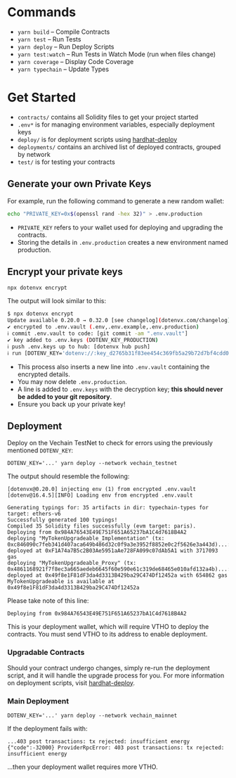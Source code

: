 # Commands

- `yarn build` – Compile Contracts
- `yarn test` – Run Tests
- `yarn deploy` – Run Deploy Scripts
- `yarn test:watch` – Run Tests in Watch Mode (run when files change)
- `yarn coverage` – Display Code Coverage
- `yarn typechain` – Update Types

# Get Started

- `contracts/` contains all Solidity files to get your project started
- `.env*` is for managing environment variables, especially deployment keys
- `deploy/` is for deployment scripts using [hardhat-deploy](https://github.com/wighawag/hardhat-deploy/blob/master/README.md)
- `deployments/` contains an archived list of deployed contracts, grouped by network
- `test/` is for testing your contracts

## Generate your own Private Keys

For example, run the following command to generate a new random wallet:

```bash
echo "PRIVATE_KEY=0x$(openssl rand -hex 32)" > .env.production
```

- `PRIVATE_KEY` refers to your wallet used for deploying and upgrading the contracts.
- Storing the details in `.env.production` creates a new environment named production.

## Encrypt your private keys

```shell
npx dotenvx encrypt
```

The output will look similar to this:

```bash
$ npx dotenvx encrypt
Update available 0.20.0 → 0.32.0 [see changelog](dotenvx.com/changelog)
✔ encrypted to .env.vault (.env,.env.example,.env.production)
ℹ commit .env.vault to code: [git commit -am ".env.vault"]
✔ key added to .env.keys (DOTENV_KEY_PRODUCTION)
ℹ push .env.keys up to hub: [dotenvx hub push]
ℹ run [DOTENV_KEY='dotenv://:key_d2765b31f83ee454c369fb5a29b72d7bf4cdd08e2280618f892b24afb209671d@dotenvx.com/vault/.env.vault?environment=production' dotenvx run -- yourcommand] to test decryption locally
```

- This process also inserts a new line into `.env.vault` containing the encrypted details.
- You may now delete `.env.production`.
- A line is added to `.env.keys` with the decryption key; **this should never be added to your git repository**.
- Ensure you back up your private key!

## Deployment

Deploy on the Vechain TestNet to check for errors using the previously mentioned `DOTENV_KEY`:

```shell
DOTENV_KEY='...' yarn deploy --network vechain_testnet
```

The output should resemble the following:

```shell
[dotenvx@0.20.0] injecting env (1) from encrypted .env.vault
[dotenv@16.4.5][INFO] Loading env from encrypted .env.vault

Generating typings for: 35 artifacts in dir: typechain-types for target: ethers-v6
Successfully generated 100 typings!
Compiled 35 Solidity files successfully (evm target: paris).
Deploying from 0x984A76543E49E751F651A65237bA1C4d7618B4A2
deploying "MyTokenUpgradeable_Implementation" (tx: 0xc846090c7feb341d407aca649b486d32c0f9a3e3952f8852e0c2f5626e3a443d)...: deployed at 0xF1A74a7B5c2B03Ae5951aAe728FA099c07dAb5A1 with 3717093 gas
deploying "MyTokenUpgradeable_Proxy" (tx: 0x4861168921f7f8ec3a665aedeb6645f60e590e61c319de68465e010afd132a4b)...: deployed at 0x49f8e1F81dF3da4d3313B429ba29C474Df12452a with 654862 gas
MyTokenUpgradeable is available at 0x49f8e1F81dF3da4d3313B429ba29C474Df12452a
```

Please take note of this line:

```shell
Deploying from 0x984A76543E49E751F651A65237bA1C4d7618B4A2
```

This is your deployment wallet, which will require VTHO to deploy the contracts. You must send VTHO to its address to enable deployment.

### Upgradable Contracts

Should your contract undergo changes, simply re-run the deployment script, and it will handle the upgrade process for you.
For more information on deployment scripts, visit [hardhat-deploy](https://github.com/wighawag/hardhat-deploy).

### Main Deployment

```shell
DOTENV_KEY='...' yarn deploy --network vechain_mainnet
```

If the deployment fails with:

```
...403 post transactions: tx rejected: insufficient energy {"code":-32000} ProviderRpcError: 403 post transactions: tx rejected: insufficient energy
```

...then your deployment wallet requires more VTHO.


